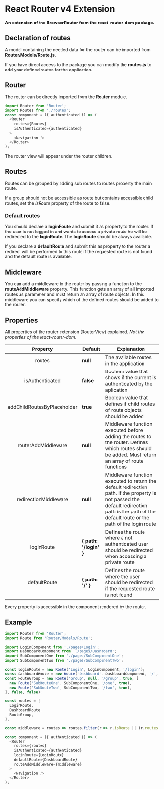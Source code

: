 # React Router v4 Extension
**An extension of the BrowserRouter from the react-router-dom package.**
## Declaration of routes
A model containing the needed data for the router can be imported from **Router/Models/Route.js**.

If you have direct access to the package you can modify the **routes.js** to add your defined routes for the application.

## Router
The router can be directly imported from the **Router** module.
```javascript
import Router from 'Router';
import Routes from './routes';
const component = ({ authenticated }) => (
  <Router
    routes={Routes}
    isAuthenticated={authenticated}
  >
    <Navigation />
  </Router>
);
```
The router view will appear under the router children.

## Routes
Routes can be grouped by adding sub routes to routes property the main route.

If a group should not be accessible as route but contains accessible child routes, set the *isRoute* property of the route to false.

### Default routes
You should declare a **loginRoute** and submit it as property to the router.
If the user is not logged in and wants to access a private route he will be redirected to the **loginRoute**.
The **loginRoute** should be always available.

If you declare a **defaultRoute** and submit this as property to the router a redirect will be performed to this route
if the requested route is not found and the default route is available.

## Middleware
You can add a middleware to the router by passing a function to the **routeAddMiddleware** property.
This function gets an array of all imported routes as parameter and must return an array of route objects.
In this middleware you can specify which of the defined routes should be added to the router.

## Properties
All properties of the router extension (RouterView) explained. *Not the properties of the react-router-dom*.

| Property                    | Default                | Explanation           |
|:---------------------------:| ---------------------- | --------------------- |
| routes                      | **null**               | The available routes in the application |
| isAuthenticated             | **false**              | Boolean value that shows if the current is authenticated by the aplication |
| addChildRoutesByPlaceholder | **true**               | Boolean value that defines if child routes of route objects should be added |
| routerAddMiddleware         | **null**               | Middleware function executed before adding the routes to the router. Defines which routes should be added. Must return an array of route functions |
| redirectionMiddleware       | **null**               | Middleware function executed to return the default redirection path. If the property is not passed the default redirection path is the path of the default route or the path of the login route |
| loginRoute                  | **{ path: '/login' }** | Defines the route where a not authenticated user should be redirected when accessing a private route |
| defaultRoute                | **{ path: '/' }**      | Defines the route where the user should be redirected if the requested route is not found |

Every property is accessible in the component rendered by the router.

## Example
```javascript
import Router from 'Router';
import Route from 'Router/Models/Route';

import LoginComponent from './pages/Login';
import DashboardComponent from './pages/Dashboard';
import SubComponentOne from './pages/SubComponentOne';
import SubComponentTwo from './pages/SubComponentTwo';

const LoginRoute = new Route('Login', LoginComponent, '/login');
const DashboardRoute = new Route('Dashboard', DashboardComponent, '/', true, null, true);
const RouteGroup = new Route('Group', null, '/group', true, [
  new Route('SubRouteOne', SubComponentOne, '/one', true),
  new Route('SubRouteTwo', SubComponentTwo, '/two', true),
], false, false);

const routes = [
  LoginRoute,
  DashboardRoute,
  RouteGroup,
];

const middleware = routes => routes.filter(r => r.isRoute || (r.routes !== null && r.length > 0));

const component = ({ authenticated }) => (
  <Router
    routes={routes}
    isAuthenticated={authenticated}
    loginRoute={LoginRoute}
    defaultRoute={DashboardRoute}
    routeAddMiddleware={middleware}
  >
    <Navigation />
  </Router>
);
```
